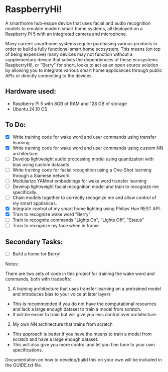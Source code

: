 # RaspberryHi!

A smarthome hub-esque device that uses facial and audio recognition models to emulate modern smart home systems, all deployed on a Raspberry Pi 5 with an integrated camera and microphone. 

Many current smarthome systems require purchasing various products in order to build a fully functional smart home ecosystem. This means (on top of being expensive) many devices may not function without a supplementary device that solves the dependencies of these ecosystems. RaspberryHi!, or "Berry" for short, looks to act as an open source solution by allowing you to integrate various smart home applicances through public APIs or directly connecting to the devices.

## Hardware used:
- Raspberry Pi 5 with 8GB of RAM and 128 GB of storage
- Ubuntu 24.10 OS

## To Do:
- [X] Write training code for wake word and user commands using transfer learning
- [X] Write training code for wake word and user commands using custom NN architecture
- [ ] Develop lightweight audio processing model using quantization with bias using custom datasets
- [ ] Write training code for facial recognition using a One-Shot learning through a Siamese network
- [ ] Modularize YAMnet embeddings for wake word transfer learning
- [ ] Develop lightweight facial recognition model and train to recognize me specifically.
- [ ] Chain models together to correctly recognize me and allow control of my smart appliances.
- [X] Integrate control of my smart home lighting using Philips Hue REST API.
- [X] Train to recognize wake word "Berry"
- [ ] Train to recognite commands "Lights On", "Lights Off", "Status"
- [ ] Train to recognize my face when in frame

## Secondary Tasks:
- [ ] Build a home for Berry!

Notes:

There are two sets of code in this project for training the wake word and commands, both with tradeoffs:

1. A training architecture that uses transfer learning on a pretrained model and introduces bias to your voice at later layers
  - This is recommended if you do not have the computational resources and lack a large enough dataset to train a model from scratch.
  - It will be easier to train but will give you less control over architecture.
2. My own NN architecture that trains from scratch
  - This approach is better if you have the means to train a model from scratch and have a large enough dataset.
  - This will also give you more control and let you fine tune to your own specifications.

Documentation on how to develop/build this on your own will be included in the GUIDE.txt file.
